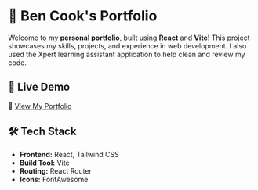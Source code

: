 # 🚀 Ben Cook's Portfolio

Welcome to my **personal portfolio**, built using **React** and **Vite**! This project showcases my skills, projects, and experience in web development. I also used the Xpert learning assistant application to help clean and review my code.

## 📌 Live Demo

🔗 [View My Portfolio](https://bencook.netlify.app/)

## 🛠️ Tech Stack

- **Frontend:** React, Tailwind CSS
- **Build Tool:** Vite
- **Routing:** React Router
- **Icons:** FontAwesome
